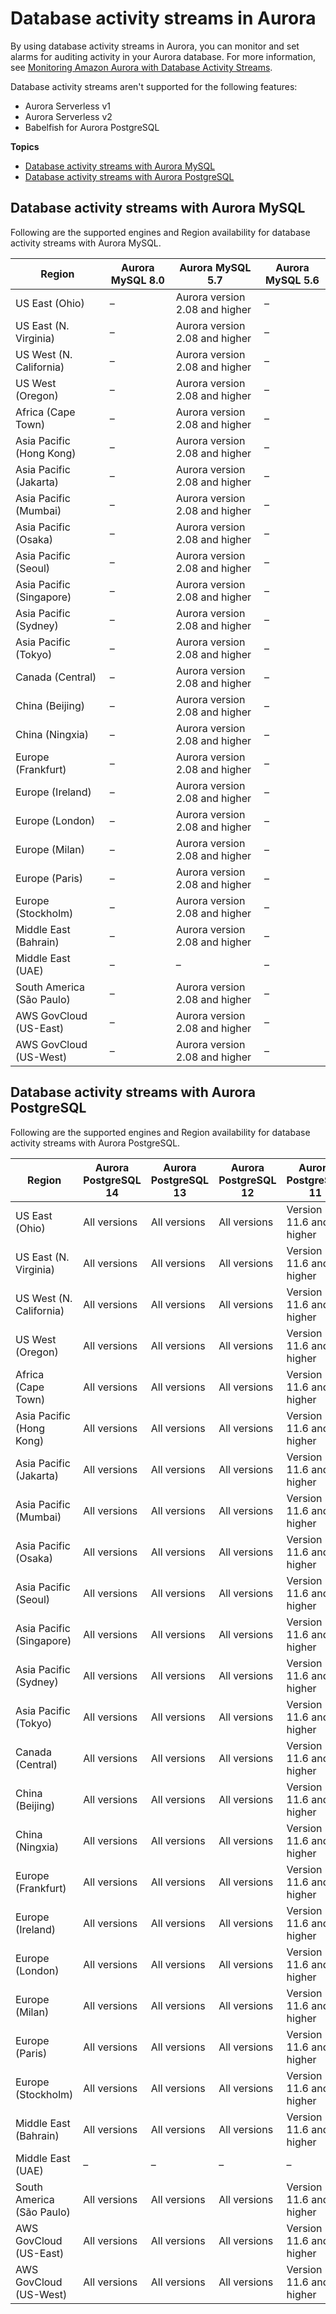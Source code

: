 # Database activity streams in Aurora<a name="Concepts.Aurora_Fea_Regions_DB-eng.Feature.DBActivityStreams"></a>

By using database activity streams in Aurora, you can monitor and set alarms for auditing activity in your Aurora database\. For more information, see [Monitoring Amazon Aurora with Database Activity Streams](DBActivityStreams.md)\.

Database activity streams aren't supported for the following features:
+ Aurora Serverless v1
+ Aurora Serverless v2
+ Babelfish for Aurora PostgreSQL

**Topics**
+ [Database activity streams with Aurora MySQL](#Concepts.Aurora_Fea_Regions_DB-eng.Feature.DBActivityStreams.amy)
+ [Database activity streams with Aurora PostgreSQL](#Concepts.Aurora_Fea_Regions_DB-eng.Feature.DBActivityStreams.apg)

## Database activity streams with Aurora MySQL<a name="Concepts.Aurora_Fea_Regions_DB-eng.Feature.DBActivityStreams.amy"></a>

Following are the supported engines and Region availability for database activity streams with Aurora MySQL\.


| Region | Aurora MySQL 8\.0 | Aurora MySQL 5\.7 | Aurora MySQL 5\.6 | 
| --- | --- | --- | --- | 
| US East \(Ohio\) | – | Aurora version 2\.08 and higher | – | 
| US East \(N\. Virginia\) | – | Aurora version 2\.08 and higher | – | 
| US West \(N\. California\) | – | Aurora version 2\.08 and higher | – | 
| US West \(Oregon\) | – | Aurora version 2\.08 and higher | – | 
| Africa \(Cape Town\) | – | Aurora version 2\.08 and higher | – | 
| Asia Pacific \(Hong Kong\) | – | Aurora version 2\.08 and higher | – | 
| Asia Pacific \(Jakarta\) | – | Aurora version 2\.08 and higher | – | 
| Asia Pacific \(Mumbai\) | – | Aurora version 2\.08 and higher | – | 
| Asia Pacific \(Osaka\) | – | Aurora version 2\.08 and higher | – | 
| Asia Pacific \(Seoul\) | – | Aurora version 2\.08 and higher | – | 
| Asia Pacific \(Singapore\) | – | Aurora version 2\.08 and higher | – | 
| Asia Pacific \(Sydney\) | – | Aurora version 2\.08 and higher | – | 
| Asia Pacific \(Tokyo\) | – | Aurora version 2\.08 and higher | – | 
| Canada \(Central\) | – | Aurora version 2\.08 and higher | – | 
| China \(Beijing\) | – | Aurora version 2\.08 and higher | – | 
| China \(Ningxia\) | – | Aurora version 2\.08 and higher | – | 
| Europe \(Frankfurt\) | – | Aurora version 2\.08 and higher | – | 
| Europe \(Ireland\) | – | Aurora version 2\.08 and higher | – | 
| Europe \(London\) | – | Aurora version 2\.08 and higher | – | 
| Europe \(Milan\) | – | Aurora version 2\.08 and higher | – | 
| Europe \(Paris\) | – | Aurora version 2\.08 and higher | – | 
| Europe \(Stockholm\) | – | Aurora version 2\.08 and higher | – | 
| Middle East \(Bahrain\) | – | Aurora version 2\.08 and higher | – | 
| Middle East \(UAE\) | – | – | – | 
| South America \(São Paulo\) | – | Aurora version 2\.08 and higher | – | 
| AWS GovCloud \(US\-East\) | – | Aurora version 2\.08 and higher | – | 
| AWS GovCloud \(US\-West\) | – | Aurora version 2\.08 and higher | – | 

## Database activity streams with Aurora PostgreSQL<a name="Concepts.Aurora_Fea_Regions_DB-eng.Feature.DBActivityStreams.apg"></a>

Following are the supported engines and Region availability for database activity streams with Aurora PostgreSQL\.


| Region | Aurora PostgreSQL 14 | Aurora PostgreSQL 13 | Aurora PostgreSQL 12 | Aurora PostgreSQL 11 | Aurora PostgreSQL 10 | 
| --- | --- | --- | --- | --- | --- | 
| US East \(Ohio\) | All versions | All versions | All versions | Version 11\.6 and higher | Version 10\.11 and higher | 
| US East \(N\. Virginia\) | All versions | All versions | All versions | Version 11\.6 and higher | Version 10\.11 and higher | 
| US West \(N\. California\) | All versions | All versions | All versions | Version 11\.6 and higher | Version 10\.11 and higher | 
| US West \(Oregon\) | All versions | All versions | All versions | Version 11\.6 and higher | Version 10\.11 and higher | 
| Africa \(Cape Town\) | All versions | All versions | All versions | Version 11\.6 and higher | Version 10\.11 and higher | 
| Asia Pacific \(Hong Kong\) | All versions | All versions | All versions | Version 11\.6 and higher | Version 10\.11 and higher | 
| Asia Pacific \(Jakarta\) | All versions | All versions | All versions | Version 11\.6 and higher | Version 10\.11 and higher | 
| Asia Pacific \(Mumbai\) | All versions | All versions | All versions | Version 11\.6 and higher | Version 10\.11 and higher | 
| Asia Pacific \(Osaka\) | All versions | All versions | All versions | Version 11\.6 and higher | Version 10\.11 and higher | 
| Asia Pacific \(Seoul\) | All versions | All versions | All versions | Version 11\.6 and higher | Version 10\.11 and higher | 
| Asia Pacific \(Singapore\) | All versions | All versions | All versions | Version 11\.6 and higher | Version 10\.11 and higher | 
| Asia Pacific \(Sydney\) | All versions | All versions | All versions | Version 11\.6 and higher | Version 10\.11 and higher | 
| Asia Pacific \(Tokyo\) | All versions | All versions | All versions | Version 11\.6 and higher | Version 10\.11 and higher | 
| Canada \(Central\) | All versions | All versions | All versions | Version 11\.6 and higher | Version 10\.11 and higher | 
| China \(Beijing\) | All versions | All versions | All versions | Version 11\.6 and higher | Version 10\.11 and higher | 
| China \(Ningxia\) | All versions | All versions | All versions | Version 11\.6 and higher | Version 10\.11 and higher | 
| Europe \(Frankfurt\) | All versions | All versions | All versions | Version 11\.6 and higher | Version 10\.11 and higher | 
| Europe \(Ireland\) | All versions | All versions | All versions | Version 11\.6 and higher | Version 10\.11 and higher | 
| Europe \(London\) | All versions | All versions | All versions | Version 11\.6 and higher | Version 10\.11 and higher | 
| Europe \(Milan\) | All versions | All versions | All versions | Version 11\.6 and higher | Version 10\.11 and higher | 
| Europe \(Paris\) | All versions | All versions | All versions | Version 11\.6 and higher | Version 10\.11 and higher | 
| Europe \(Stockholm\) | All versions | All versions | All versions | Version 11\.6 and higher | Version 10\.11 and higher | 
| Middle East \(Bahrain\) | All versions | All versions | All versions | Version 11\.6 and higher | Version 10\.11 and higher | 
| Middle East \(UAE\) | – | – | – | – | – | 
| South America \(São Paulo\) | All versions | All versions | All versions | Version 11\.6 and higher | Version 10\.11 and higher | 
| AWS GovCloud \(US\-East\) | All versions | All versions | All versions | Version 11\.6 and higher | Version 10\.11 and higher | 
| AWS GovCloud \(US\-West\) | All versions | All versions | All versions | Version 11\.6 and higher | Version 10\.11 and higher | 